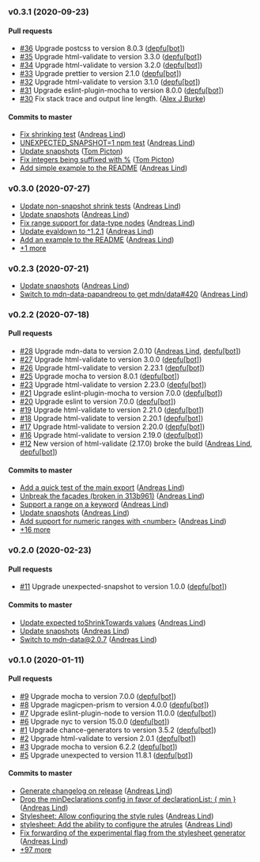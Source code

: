 ### v0.3.1 (2020-09-23)

#### Pull requests

- [#36](https://github.com/papandreou/css-generators/pull/36) Upgrade postcss to version 8.0.3 ([depfu[bot]](mailto:23717796+depfu[bot]@users.noreply.github.com))
- [#35](https://github.com/papandreou/css-generators/pull/35) Upgrade html-validate to version 3.3.0 ([depfu[bot]](mailto:23717796+depfu[bot]@users.noreply.github.com))
- [#34](https://github.com/papandreou/css-generators/pull/34) Upgrade html-validate to version 3.2.0 ([depfu[bot]](mailto:23717796+depfu[bot]@users.noreply.github.com))
- [#33](https://github.com/papandreou/css-generators/pull/33) Upgrade prettier to version 2.1.0 ([depfu[bot]](mailto:23717796+depfu[bot]@users.noreply.github.com))
- [#32](https://github.com/papandreou/css-generators/pull/32) Upgrade html-validate to version 3.1.0 ([depfu[bot]](mailto:23717796+depfu[bot]@users.noreply.github.com))
- [#31](https://github.com/papandreou/css-generators/pull/31) Upgrade eslint-plugin-mocha to version 8.0.0 ([depfu[bot]](mailto:23717796+depfu[bot]@users.noreply.github.com))
- [#30](https://github.com/papandreou/css-generators/pull/30) Fix stack trace and output line length. ([Alex J Burke](mailto:alex@alexjeffburke.com))

#### Commits to master

- [Fix shrinking test](https://github.com/papandreou/css-generators/commit/28240db233dbe322a8154cfc05e07b6a5923b22c) ([Andreas Lind](mailto:andreas.lind@peakon.com))
- [UNEXPECTED\_SNAPSHOT=1 npm test](https://github.com/papandreou/css-generators/commit/e3b7ae1e29f1b655fd8540503a64637286f2a332) ([Andreas Lind](mailto:andreas.lind@peakon.com))
- [Update snapshots](https://github.com/papandreou/css-generators/commit/eb8000a0eb6273ab5a1cc2f94de7c40e6f62c150) ([Tom Picton](mailto:tom@tompicton.com))
- [Fix integers being suffixed with %](https://github.com/papandreou/css-generators/commit/f2648159b772df383f50f4a1fb5b875899b7b51f) ([Tom Picton](mailto:tom@tompicton.com))
- [Add simple example to the README](https://github.com/papandreou/css-generators/commit/f8db451d75e045330774bdcc859e19d9da2285d0) ([Andreas Lind](mailto:andreaslindpetersen@gmail.com))

### v0.3.0 (2020-07-27)

- [Update non-snapshot shrink tests](https://github.com/papandreou/css-generators/commit/e6df2f7945135e8f2b98e76711a49278cbf0164c) ([Andreas Lind](mailto:andreaslindpetersen@gmail.com))
- [Update snapshots](https://github.com/papandreou/css-generators/commit/3b65b6051e714766d83e565b69b1cd3e8b125d6e) ([Andreas Lind](mailto:andreaslindpetersen@gmail.com))
- [Fix range support for data-type nodes](https://github.com/papandreou/css-generators/commit/ab3e2ab8d6d2ed097c5b08a7745524e1385a10c8) ([Andreas Lind](mailto:andreaslindpetersen@gmail.com))
- [Update evaldown to ^1.2.1](https://github.com/papandreou/css-generators/commit/b6ba6dbea95b95d3f9d0a001614d90c78d0dc88a) ([Andreas Lind](mailto:andreaslindpetersen@gmail.com))
- [Add an example to the README](https://github.com/papandreou/css-generators/commit/b5708c211966e59ce238039bca24b3b0343e6443) ([Andreas Lind](mailto:andreaslindpetersen@gmail.com))
- [+1 more](https://github.com/papandreou/css-generators/compare/v0.2.3...v0.3.0)

### v0.2.3 (2020-07-21)

- [Update snapshots](https://github.com/papandreou/css-generators/commit/2cda3d99fdd5f966c3d7f5b62ea93f943cca5380) ([Andreas Lind](mailto:andreaslindpetersen@gmail.com))
- [Switch to mdn-data-papandreou to get mdn\/data\#420](https://github.com/papandreou/css-generators/commit/194d54b54ccd50b5e70ed766ef0ef57483b660ed) ([Andreas Lind](mailto:andreaslindpetersen@gmail.com))

### v0.2.2 (2020-07-18)

#### Pull requests

- [#28](https://github.com/papandreou/css-generators/pull/28) Upgrade mdn-data to version 2.0.10 ([Andreas Lind](mailto:andreas.lind@peakon.com), [depfu[bot]](mailto:23717796+depfu[bot]@users.noreply.github.com))
- [#27](https://github.com/papandreou/css-generators/pull/27) Upgrade html-validate to version 3.0.0 ([depfu[bot]](mailto:23717796+depfu[bot]@users.noreply.github.com))
- [#26](https://github.com/papandreou/css-generators/pull/26) Upgrade html-validate to version 2.23.1 ([depfu[bot]](mailto:23717796+depfu[bot]@users.noreply.github.com))
- [#25](https://github.com/papandreou/css-generators/pull/25) Upgrade mocha to version 8.0.1 ([depfu[bot]](mailto:23717796+depfu[bot]@users.noreply.github.com))
- [#23](https://github.com/papandreou/css-generators/pull/23) Upgrade html-validate to version 2.23.0 ([depfu[bot]](mailto:23717796+depfu[bot]@users.noreply.github.com))
- [#21](https://github.com/papandreou/css-generators/pull/21) Upgrade eslint-plugin-mocha to version 7.0.0 ([depfu[bot]](mailto:23717796+depfu[bot]@users.noreply.github.com))
- [#20](https://github.com/papandreou/css-generators/pull/20) Upgrade eslint to version 7.0.0 ([depfu[bot]](mailto:23717796+depfu[bot]@users.noreply.github.com))
- [#19](https://github.com/papandreou/css-generators/pull/19) Upgrade html-validate to version 2.21.0 ([depfu[bot]](mailto:23717796+depfu[bot]@users.noreply.github.com))
- [#18](https://github.com/papandreou/css-generators/pull/18) Upgrade html-validate to version 2.20.1 ([depfu[bot]](mailto:23717796+depfu[bot]@users.noreply.github.com))
- [#17](https://github.com/papandreou/css-generators/pull/17) Upgrade html-validate to version 2.20.0 ([depfu[bot]](mailto:23717796+depfu[bot]@users.noreply.github.com))
- [#16](https://github.com/papandreou/css-generators/pull/16) Upgrade html-validate to version 2.19.0 ([depfu[bot]](mailto:23717796+depfu[bot]@users.noreply.github.com))
- [#12](https://github.com/papandreou/css-generators/pull/12) New version of html-validate \(2.17.0\) broke the build ([Andreas Lind](mailto:andreas.lind@peakon.com), [depfu[bot]](mailto:23717796+depfu[bot]@users.noreply.github.com))

#### Commits to master

- [Add a quick test of the main export](https://github.com/papandreou/css-generators/commit/b0555e2746c4d2fca99ced6a27a19a1a766e50cb) ([Andreas Lind](mailto:andreaslindpetersen@gmail.com))
- [Unbreak the facades \(broken in 313b961\)](https://github.com/papandreou/css-generators/commit/db97fbbdcb1b79c438ab640e2efece1d7e108c69) ([Andreas Lind](mailto:andreaslindpetersen@gmail.com))
- [Support a range on a keyword](https://github.com/papandreou/css-generators/commit/ce3d83660ee4ed594d8b9a5b0cf83330661248d2) ([Andreas Lind](mailto:andreaslindpetersen@gmail.com))
- [Update snapshots](https://github.com/papandreou/css-generators/commit/6a999604ac185118e624b39aa3cb227d8894ecd1) ([Andreas Lind](mailto:andreas.lind@peakon.com))
- [Add support for numeric ranges with &lt;number&gt;](https://github.com/papandreou/css-generators/commit/313b961c88382dfa9ed8ec3234f7bb70fd4533b7) ([Andreas Lind](mailto:andreas.lind@peakon.com))
- [+16 more](https://github.com/papandreou/css-generators/compare/v0.2.0...v0.2.2)

### v0.2.0 (2020-02-23)

#### Pull requests

- [#11](https://github.com/papandreou/css-generators/pull/11) Upgrade unexpected-snapshot to version 1.0.0 ([depfu[bot]](mailto:23717796+depfu[bot]@users.noreply.github.com))

#### Commits to master

- [Update expected toShrinkTowards values](https://github.com/papandreou/css-generators/commit/25d3c062e958783795b59cab433a735313f42a25) ([Andreas Lind](mailto:andreaslindpetersen@gmail.com))
- [Update snapshots](https://github.com/papandreou/css-generators/commit/36bc7463dbd917c6925686c1f3023899ad139066) ([Andreas Lind](mailto:andreaslindpetersen@gmail.com))
- [Switch to mdn-data@2.0.7](https://github.com/papandreou/css-generators/commit/89741bb225449857f1eadeaf8a85cb020d01f503) ([Andreas Lind](mailto:andreaslindpetersen@gmail.com))

### v0.1.0 (2020-01-11)

#### Pull requests

- [#9](https://github.com/papandreou/css-generators/pull/9) Upgrade mocha to version 7.0.0 ([depfu[bot]](mailto:23717796+depfu[bot]@users.noreply.github.com))
- [#8](https://github.com/papandreou/css-generators/pull/8) Upgrade magicpen-prism to version 4.0.0 ([depfu[bot]](mailto:23717796+depfu[bot]@users.noreply.github.com))
- [#7](https://github.com/papandreou/css-generators/pull/7) Upgrade eslint-plugin-node to version 11.0.0 ([depfu[bot]](mailto:23717796+depfu[bot]@users.noreply.github.com))
- [#6](https://github.com/papandreou/css-generators/pull/6) Upgrade nyc to version 15.0.0 ([depfu[bot]](mailto:23717796+depfu[bot]@users.noreply.github.com))
- [#1](https://github.com/papandreou/css-generators/pull/1) Upgrade chance-generators to version 3.5.2 ([depfu[bot]](mailto:23717796+depfu[bot]@users.noreply.github.com))
- [#2](https://github.com/papandreou/css-generators/pull/2) Upgrade html-validate to version 2.0.1 ([depfu[bot]](mailto:23717796+depfu[bot]@users.noreply.github.com))
- [#3](https://github.com/papandreou/css-generators/pull/3) Upgrade mocha to version 6.2.2 ([depfu[bot]](mailto:23717796+depfu[bot]@users.noreply.github.com))
- [#5](https://github.com/papandreou/css-generators/pull/5) Upgrade unexpected to version 11.8.1 ([depfu[bot]](mailto:23717796+depfu[bot]@users.noreply.github.com))

#### Commits to master

- [Generate changelog on release](https://github.com/papandreou/css-generators/commit/eb62c7e51a1d9bae93a70ea1bda61f2b30348f4d) ([Andreas Lind](mailto:andreaslindpetersen@gmail.com))
- [Drop the minDeclarations config in favor of declarationList: { min }](https://github.com/papandreou/css-generators/commit/a527ccb50b4353d7c5a5eb7ff1fce65d0a83a4b5) ([Andreas Lind](mailto:andreaslindpetersen@gmail.com))
- [Stylesheet: Allow configuring the style rules](https://github.com/papandreou/css-generators/commit/1b888ff18199e87aa91e235b178ed5f004b1d854) ([Andreas Lind](mailto:andreaslindpetersen@gmail.com))
- [stylesheet: Add the ability to configure the atrules](https://github.com/papandreou/css-generators/commit/a8fc73b216ab7861d13ef70cd8554010a22b1d79) ([Andreas Lind](mailto:andreaslindpetersen@gmail.com))
- [Fix forwarding of the experimental flag from the stylesheet generator](https://github.com/papandreou/css-generators/commit/1c340df4ad918bd8f943cc0a643cd9f91a9356c5) ([Andreas Lind](mailto:andreaslindpetersen@gmail.com))
- [+97 more](https://github.com/papandreou/css-generators/compare/eb62c7e51a1d9bae93a70ea1bda61f2b30348f4d%5E...v0.1.0)

